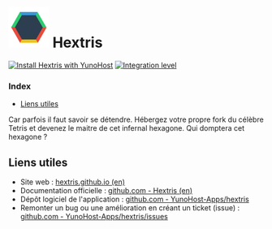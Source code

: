 # <img src="/images/hextris_logo.png" width="80px" alt="logo de Hextris"> Hextris

[![Install Hextris with YunoHost](https://install-app.yunohost.org/install-with-yunohost.png)](https://install-app.yunohost.org/?app=hextris) [![Integration level](https://dash.yunohost.org/integration/hextris.svg)](https://dash.yunohost.org/appci/app/hextris)

### Index

- [Liens utiles](#liens-utiles)

Car parfois il faut savoir se détendre. Hébergez votre propre fork du célèbre Tetris et devenez le maitre de cet infernal hexagone.
Qui domptera cet hexagone ?

## Liens utiles

 + Site web : [hextris.github.io (en)](http://hextris.github.io/)
 + Documentation officielle : [github.com - Hextris (en)](https://github.com/Hextris/Hextris)
 + Dépôt logiciel de l'application : [github.com - YunoHost-Apps/hextris](https://github.com/YunoHost-Apps/hextris_ynh)
 + Remonter un bug ou une amélioration en créant un ticket (issue) : [github.com - YunoHost-Apps/hextris/issues](https://github.com/YunoHost-Apps/hextris_ynh/issues)
